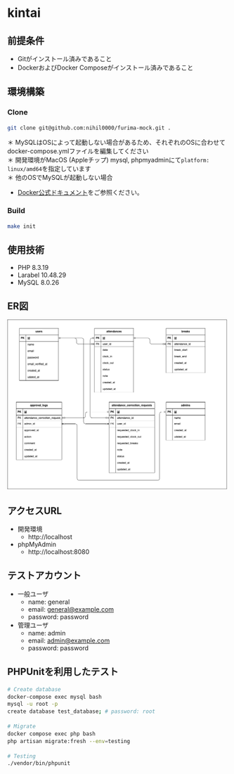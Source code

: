 # kintai

## 前提条件
- Gitがインストール済みであること
- DockerおよびDocker Composeがインストール済みであること

## 環境構築

### Clone
```bash
git clone git@github.com:nihil0000/furima-mock.git .
```

＊ MySQLはOSによって起動しない場合があるため、それぞれのOSに合わせてdocker-compose.ymlファイルを編集してください \
＊ 開発環境がMacOS (Appleチップ) mysql, phpmyadminにて`platform: linux/amd64`を指定しています \
＊ 他のOSでMySQLが起動しない場合
- [Docker公式ドキュメント](https://docs.docker.com/)をご参照ください。

### Build
```bash
make init
```

## 使用技術
- PHP 8.3.19
- Larabel 10.48.29
- MySQL 8.0.26

## ER図
<img src="docs/er-diagram.png" alt="ER図" width="500">

## アクセスURL
- 開発環境
    - http://localhost
- phpMyAdmin
    - http://localhost:8080

## テストアカウント
- 一般ユーザ
   - name: general
   - email: general@example.com
   - password: password
- 管理ユーザ
   - name: admin
   - email: admin@example.com
   - password: password

## PHPUnitを利用したテスト
```bash
# Create database
docker-compose exec mysql bash
mysql -u root -p
create database test_database; # password: root

# Migrate
docker compose exec php bash
php artisan migrate:fresh --env=testing

# Testing
./vendor/bin/phpunit
```
